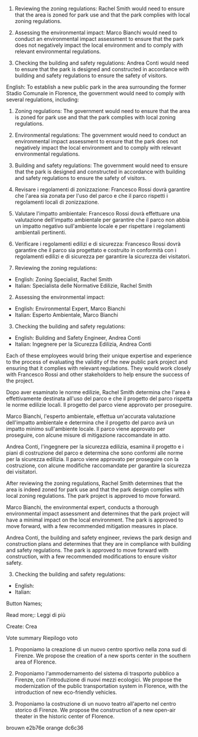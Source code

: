 

1.  Reviewing the zoning regulations: Rachel Smith would need to ensure that the area is zoned for park use and that the park complies with local zoning regulations.
    
2.  Assessing the environmental impact: Marco Bianchi would need to conduct an environmental impact assessment to ensure that the park does not negatively impact the local environment and to comply with relevant environmental regulations.
    
3.  Checking the building and safety regulations: Andrea Conti would need to ensure that the park is designed and constructed in accordance with building and safety regulations to ensure the safety of visitors.


English: To establish a new public park in the area surrounding the former Stadio Comunale in Florence, the government would need to comply with several regulations, including:

1.  Zoning regulations: The government would need to ensure that the area is zoned for park use and that the park complies with local zoning regulations.
    
2.  Environmental regulations: The government would need to conduct an environmental impact assessment to ensure that the park does not negatively impact the local environment and to comply with relevant environmental regulations.
    
3.  Building and safety regulations: The government would need to ensure that the park is designed and constructed in accordance with building and safety regulations to ensure the safety of visitors.

1.  Revisare i regolamenti di zonizzazione: Francesco Rossi dovrà garantire che l'area sia zonata per l'uso del parco e che il parco rispetti i regolamenti locali di zonizzazione.
    
2.  Valutare l'impatto ambientale: Francesco Rossi dovrà effettuare una valutazione dell'impatto ambientale per garantire che il parco non abbia un impatto negativo sull'ambiente locale e per rispettare i regolamenti ambientali pertinenti.
    
3.  Verificare i regolamenti edilizi e di sicurezza: Francesco Rossi dovrà garantire che il parco sia progettato e costruito in conformità con i regolamenti edilizi e di sicurezza per garantire la sicurezza dei visitatori.


1.  Reviewing the zoning regulations:

-   English: Zoning Specialist, Rachel Smith
-   Italian: Specialista delle Normative Edilizie, Rachel Smith

2.  Assessing the environmental impact:

-   English: Environmental Expert, Marco Bianchi
-   Italian: Esperto Ambientale, Marco Bianchi

3.  Checking the building and safety regulations:

-   English: Building and Safety Engineer, Andrea Conti
-   Italian: Ingegnere per la Sicurezza Edilizia, Andrea Conti

Each of these employees would bring their unique expertise and experience to the process of evaluating the validity of the new public park project and ensuring that it complies with relevant regulations. They would work closely with Francesco Rossi and other stakeholders to help ensure the success of the project.



Dopo aver esaminato le norme edilizie, Rachel Smith determina che l'area è effettivamente destinata all'uso del parco e che il progetto del parco rispetta le norme edilizie locali. Il progetto del parco viene approvato per proseguire.

Marco Bianchi, l'esperto ambientale, effettua un'accurata valutazione dell'impatto ambientale e determina che il progetto del parco avrà un impatto minimo sull'ambiente locale. Il parco viene approvato per proseguire, con alcune misure di mitigazione raccomandate in atto.

Andrea Conti, l'ingegnere per la sicurezza edilizia, esamina il progetto e i piani di costruzione del parco e determina che sono conformi alle norme per la sicurezza edilizia. Il parco viene approvato per proseguire con la costruzione, con alcune modifiche raccomandate per garantire la sicurezza dei visitatori.





After reviewing the zoning regulations, Rachel Smith determines that the area is indeed zoned for park use and that the park design complies with local zoning regulations. The park project is approved to move forward.

Marco Bianchi, the environmental expert, conducts a thorough environmental impact assessment and determines that the park project will have a minimal impact on the local environment. The park is approved to move forward, with a few recommended mitigation measures in place.
 
Andrea Conti, the building and safety engineer, reviews the park design and construction plans and determines that they are in compliance with building and safety regulations. The park is approved to move forward with construction, with a few recommended modifications to ensure visitor safety.


3.  Checking the building and safety regulations:

-   English: 
-   Italian: 



Button Names;

Read more;: Leggi di più

Create: Crea

Vote summary Riepilogo voto


1.  Proponiamo la creazione di un nuovo centro sportivo nella zona sud di Firenze. We propose the creation of a new sports center in the southern area of Florence.
    
2.  Proponiamo l'ammodernamento del sistema di trasporto pubblico a Firenze, con l'introduzione di nuovi mezzi ecologici. We propose the modernization of the public transportation system in Florence, with the introduction of new eco-friendly vehicles.
    
3.  Proponiamo la costruzione di un nuovo teatro all'aperto nel centro storico di Firenze. We propose the construction of a new open-air theater in the historic center of Florence.

brouwn e2b76e
orange dc6c36
